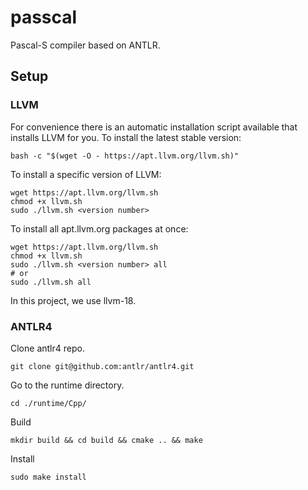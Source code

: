 # passcal
Pascal-S compiler based on ANTLR.

## Setup

### LLVM

For convenience there is an automatic installation script available that installs LLVM for you.
To install the latest stable version:

```
bash -c "$(wget -O - https://apt.llvm.org/llvm.sh)"
```

To install a specific version of LLVM:

```
wget https://apt.llvm.org/llvm.sh
chmod +x llvm.sh
sudo ./llvm.sh <version number>
```

To install all apt.llvm.org packages at once:

```
wget https://apt.llvm.org/llvm.sh
chmod +x llvm.sh
sudo ./llvm.sh <version number> all
# or
sudo ./llvm.sh all
```

In this project, we use llvm-18.

### ANTLR4

Clone antlr4 repo.

```
git clone git@github.com:antlr/antlr4.git
```

Go to the runtime directory.

```
cd ./runtime/Cpp/
```

Build

```
mkdir build && cd build && cmake .. && make
```

Install

```
sudo make install
```

